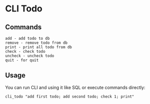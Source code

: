 # CLI Todo

## Commands

```
add - add todo to db
remove - remove todo from db
print - print all todo from db
check - check todo
uncheck - uncheck todo
quit - for quit
```

## Usage

You can run CLI and using it like SQL or execute commands directly:
```
cli_todo "add first todo; add second todo; check 1; print"
```
